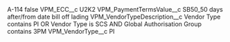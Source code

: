 <?xml version="1.0" encoding="UTF-8"?>
<CustomMetadata xmlns="http://soap.sforce.com/2006/04/metadata" xmlns:xsi="http://www.w3.org/2001/XMLSchema-instance" xmlns:xsd="http://www.w3.org/2001/XMLSchema">
    <label>A-114</label>
    <protected>false</protected>
    <values>
        <field>VPM_ECC__c</field>
        <value xsi:type="xsd:string">U2K2</value>
    </values>
    <values>
        <field>VPM_PaymentTermsValue__c</field>
        <value xsi:type="xsd:string">SB50_50 days after/from date bill off lading</value>
    </values>
    <values>
        <field>VPM_VendorTypeDescription__c</field>
        <value xsi:type="xsd:string">Vendor Type contains PI OR Vendor Type is SCS AND Global Authorisation Group contains 3PM</value>
    </values>
    <values>
        <field>VPM_VendorType__c</field>
        <value xsi:type="xsd:string">PI</value>
    </values>
</CustomMetadata>

